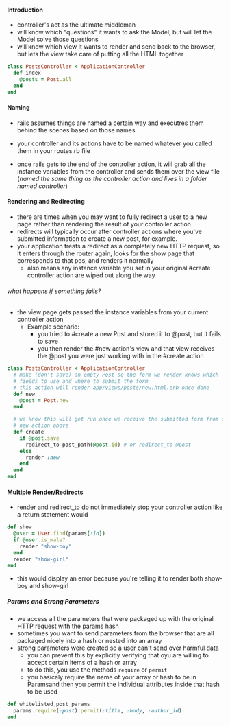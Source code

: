 #### Introduction

- controller's act as the ultimate middleman
- will know which "questions" it wants to ask the Model, but will let the Model solve those questions
- will know which view it wants to render and send back to the browser, but lets the view take care of putting all the HTML together

```ruby
class PostsController < ApplicationController
  def index
    @posts = Post.all
  end
end
```

#### Naming

- rails assumes things are named a certain way and executres them behind the scenes based on those names
- your controller and its actions have to be named whatever you called them in your routes.rb file

- once rails gets to the end of the controller action, it will grab all the instance variables from the controller and sends them over the view file (_named the same thing as the controller action and lives in a folder named controller_)

#### Rendering and Redirecting

- there are times when you may want to fully redirect a user to a new page rather than rendering the result of your controller action.
- redirects will typically occur after controller actions where you've submitted information to create a new post, for example.
- your application treats a redirect as a completely new HTTP request, so it enters through the router again, looks for the show page that corresponds to that pos, and renders it normally
  - also means any instance variable you set in your original #create controller action are wiped out along the way

###### what happens if something fails?

- the view page gets passed the instance variables from your current controller action
  - Example scenario:
    - you tried to #create a new Post and stored it to @post, but it fails to save
    - you then render the #new action's view and that view receives the @post you were just working with in the #create action

```ruby
class PostsController < ApplicationController
  # make (don't save) an empty Post so the form we render knows which
  # fields to use and where to submit the form
  # this action will render app/views/posts/new.html.erb once done
  def new
    @post = Post.new
  end

  # we know this will get run once we receive the submitted form from our
  # new action above
  def create
    if @post.save
      redirect_to post_path(@post.id) # or redirect_to @post
    else
      render :new
    end
  end
end
```

#### Multiple Render/Redirects

- render and redirect_to do not immediately stop your controller action like a return statement would

```ruby
def show
  @user = User.find(params[:id])
  if @user.is_male?
    render "show-boy"
  end
  render "show-girl"
end
```

- this would display an error because you're telling it to render both show-boy and show-girl

##### Params and Strong Parameters

- we access all the parameters that were packaged up with the original HTTP request with the params hash
- sometimes you want to send parameters from the browser that are all packaged nicely into a hash or nested into an array
- strong parameters were created so a user can't send over harmful data
  - you can prevent this by explicitly verifying that oyu are willing to accept certain items of a hash or array
  - to do this, you use the methods `require` or `permit`
  - you basicaly require the name of your array or hash to be in Paramsand then you permit the individual attributes inside that hash to be used

```ruby
def whitelisted_post_params
  params.require(:post).permit(:title, :body, :author_id)
end
```
